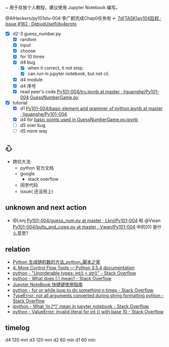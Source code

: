 ~ 用于存放个人教程，建议使用 Jupyter Notebook 编写。

@AIHackers/py101stu-004 李广鹤完成Chap0任务啦
<- [7d[TASK]py104启程 · Issue #182 · DebugUself/du4proto](https://github.com/DebugUself/du4proto/issues/182)

- [x] d2-3 guess_number.py
    - [x] random
    - [x] input
    - [x] choose
    - [x] for 10 times  
    - [x] d4 bug
        - [x] when it correct, it not stop. 
        - [x] can run in jupyter notebook, but not cli.
    - [x] d4 module
    - [x] d4 序号
    - [x] read peer's code
[Py101-004/try.ipynb at master · liguanghe/Py101-004](https://github.com/liguanghe/Py101-004/blob/master/Chap0/project/try.ipynb)
[GuessNumberGame.py](https://github.com/liguanghe/Py101-004/blob/master/Chap0/project/GuessNumberGame.py)
- [x] tutorial
    - [x] d1 [Py101-004/basic element and grammer of python.ipynb at master · liguanghe/Py101-004](https://github.com/liguanghe/Py101-004/blob/master/Chap0/note/basic%20element%20and%20grammer%20of%20python.ipynb)
    - [x] d4 for [basic points used in GuessNumberGame.py.ipynb](https://github.com/liguanghe/Py101-004/blob/master/Chap0/note/basic%20points%20used%20in%20GuessNumberGame.py.ipynb)
    - [ ] d5 over bug 
    - [ ] d5 more way
## 心
- 跨坑大法: 
    - python 官方文档
    - google
        - stack overflow
    - 同学代码
    - issue( 还没用上)

## unknown and next action
- @Lknj  [Py101-004/guess_num.py at master · Lknj/Py101-004](https://github.com/Lknj/Py101-004/blob/master/Chap0/project/guess_num.py) 和 @Vwan [Py101-004/bulls_and_cows.py at master · Vwan/Py101-004](https://github.com/Vwan/Py101-004/blob/master/Chap0/project/BullsAndCows/bulls_and_cows.py) 中的[0] 是什么意思? 

## relation
- [Python 生成随机数的方法_python_脚本之家](http://www.jb51.net/article/45653.htm)
- [4. More Control Flow Tools — Python 3.5.4 documentation](https://docs.python.org/3.5/tutorial/controlflow.html)
- [python - "Unorderable types: int() < str()" - Stack Overflow](https://stackoverflow.com/questions/14886881/unorderable-types-int-str)
- [python - What does [:] mean? - Stack Overflow](https://stackoverflow.com/questions/6167238/what-does-mean)
- [Jupyter NoteBook 快捷键使用指南](http://opus.konghy.cn/ipynb/jupyter-notebook-keyboard-shortcut.html)
- [python - for or while loop to do something n times - Stack Overflow](https://stackoverflow.com/questions/17647907/for-or-while-loop-to-do-something-n-times)
- [TypeError: not all arguments converted during string formatting python - Stack Overflow](https://stackoverflow.com/questions/18053500/typeerror-not-all-arguments-converted-during-string-formatting-python)
- [ipython - What 'In [*]' mean in jupyter notebook - Stack Overflow](https://stackoverflow.com/questions/41749586/what-in-mean-in-jupyter-notebook)
- [python - ValueError: invalid literal for int () with base 10 - Stack Overflow](https://stackoverflow.com/questions/13861594/valueerror-invalid-literal-for-int-with-base-10)

## timelog
d4 120 min
d3 120 min
d2 60 min
d1 60 min